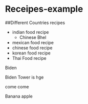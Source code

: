 # Receipes-example

##Different Countries recipes

- indian food recipe
  - Chinese Bhel
- mexican food recipe
- chinese food recipe
- korean food recipe
- Thai Food recipe

Biden

Biden Tower is hge

come come

Banana
apple
